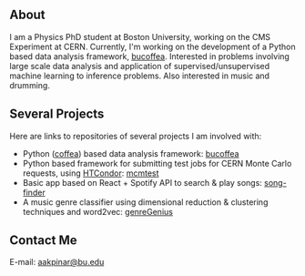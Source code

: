 ## About

I am a Physics PhD student at Boston University, working on the CMS Experiment at CERN. Currently, I'm working on the development of a Python based data analysis framework, [bucoffea](https://github.com/bu-cms/bucoffea). Interested in problems involving large scale data analysis and application of supervised/unsupervised machine learning to inference problems. Also interested in music and drumming.

## Several Projects

Here are links to repositories of several projects I am involved with:

- Python ([coffea](https://github.com/CoffeaTeam/coffea)) based data analysis framework: [bucoffea](https://github.com/bu-cms/bucoffea)
- Python based framework for submitting test jobs for CERN Monte Carlo requests, using [HTCondor](https://github.com/htcondor/htcondor): [mcmtest](https://github.com/alpakpinar/mcmtest)
- Basic app based on React + Spotify API to search & play songs: [song-finder](https://song-finder-898a5.web.app/)
- A music genre classifier using dimensional reduction & clustering techniques and word2vec: [genreGenius](https://github.com/alpakpinar/genreGenius)

## Contact Me
E-mail: aakpinar@bu.edu
